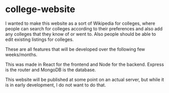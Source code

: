 # college-website

I wanted to make this website as a sort of Wikipedia for colleges, where people can search for colleges according to their preferences and also add any colleges that they know of or went to. Also people should be able to edit existing listings for colleges. 

These are all features that will be developed over the following few weeks/months.

This was made in React for the frontend and Node for the backend. Express is the router and MongoDB is the database. 

This website will be published at some point on an actual server, but while it is in early development, I do not want to do that.
